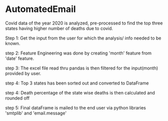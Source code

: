 # AutomatedEmail

Covid data of the year 2020 is analyzed, pre-processed to find the top three states having higher number of deaths due to covid.

Step 1: Get the input from the user for which the analysis/ info needed to be known.

step 2: Feature Engineering was done by creating 'month' feature from 'date' feature.

step 3: The excel file read thru pandas is then filtered for the input(month) provided by user.

step 4: Top 3 states has been sorted out and converted to DataFrame

step 4: Death percentage of the state wise deaths is then calculated and rounded off

step 5: Final dataFrame is mailed to the end user via python libraries 'smtplib' and 'email.message'
